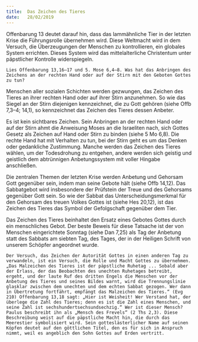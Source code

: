 ```yaml
---
title:  Das Zeichen des Tieres
date:   28/02/2019
---
```


Offenbarung 13 deutet darauf hin, dass das lammähnliche Tier in der letzten Krise die Führungsrolle übernehmen wird. Diese Weltmacht wird in dem Versuch, die Überzeugungen der Menschen zu kontrollieren, ein globales System errichten. Dieses System wird das mittelalterliche Christentum unter päpstlicher Kontrolle widerspiegeln.

`Lies Offenbarung 13,16–17 und 5. Mose 6,4–8. Was hat das Anbringen des Zeichens an der rechten Hand oder auf der Stirn mit den Geboten Gottes zu tun?`

Menschen aller sozialen Schichten werden gezwungen, das Zeichen des Tieres an ihrer rechten Hand oder auf ihrer Stirn anzunehmen. So wie das Siegel an der Stirn diejenigen kennzeichnet, die zu Gott gehören (siehe Offb 7,3–4; 14,1), so kennzeichnet das Zeichen des Tieres dessen Anbeter.

Es ist kein sichtbares Zeichen. Sein Anbringen an der rechten Hand oder auf der Stirn ahmt die Anweisung Moses an die Israeliten nach, sich Gottes Gesetz als Zeichen auf Hand oder Stirn zu binden (siehe 5 Mo 6,8). Die rechte Hand hat mit Verhalten zu tun, bei der Stirn geht es um das Denken oder gedankliche Zustimmung. Manche werden das Zeichen des Tieres wählen, um der Todesdrohung zu entgehen, andere werden sich geistig und geistlich dem abtrünnigen Anbetungssystem mit voller Hingabe anschließen.

Die zentralen Themen der letzten Krise werden Anbetung und Gehorsam Gott gegenüber sein, indem man seine Gebote hält (siehe Offb 14,12). Das Sabbatgebot wird insbesondere der Prüfstein der Treue und des Gehorsams gegenüber Gott sein. So wie der Sabbat das Unterscheidungsmerkmal für den Gehorsam des treuen Volkes Gottes ist (siehe Hes 20,12), ist das Zeichen des Tieres das Symbol der Gefolgschaft gegenüber dem Tier.

Das Zeichen des Tieres beinhaltet den Ersatz eines Gebotes Gottes durch ein menschliches Gebot. Der beste Beweis für diese Tatsache ist der von Menschen eingerichtete Sonntag (siehe Dan 7,25) als Tag der Anbetung statt des Sabbats am siebten Tag, des Tages, der in der Heiligen Schrift von unserem Schöpfer angeordnet wurde.

`Der Versuch, das Zeichen der Autorität Gottes in einen anderen Tag zu verwandeln, ist ein Versuch, die Rolle und Macht Gottes zu übernehmen. „Das Malzeichen des Tieres ist der päpstliche Ruhetag ... Sobald aber der Erlass, der das Beobachten des unechten Ruhetages betreibt, ergeht, und der laute Ruf des dritten Engels die Menschen vor der Anbetung des Tieres und seines Bildes warnt, wird die Trennungslinie glasklar zwischen dem unechten und dem echten Sabbat gezogen. Wer dann in Übertretung fortfährt, empfängt das Malzeichen des Tieres.“ (Evg 210)
Offenbarung 13,18 sagt: „Hier ist Weisheit! Wer Verstand hat, der überlege die Zahl des Tieres; denn es ist die Zahl eines Menschen, und seine Zahl ist sechshundertsechsundsechzig.“ Wer ist dieser Mensch? Paulus beschreibt ihn als „Mensch des Frevels“ (2 Ths 2,3). Diese Beschreibung weist auf die päpstliche Macht hin, die durch das Meerestier symbolisiert wird. Sein gotteslästerlicher Name auf seinen Köpfen deutet auf den göttlichen Titel, den es für sich in Anspruch nimmt, weil es angeblich den Sohn Gottes auf Erden vertritt.`
